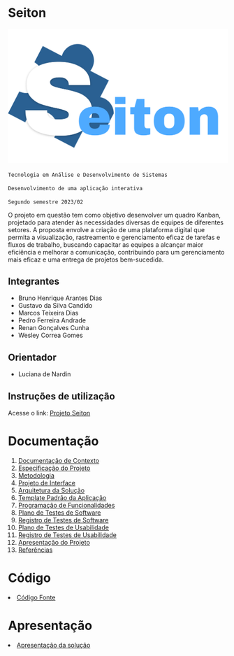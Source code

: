 # Seiton

![Logo](./docs/img/Logo.png)


`Tecnologia em Análise e Desenvolvimento de Sistemas`

`Desenvolvimento de uma aplicação interativa`

`Segundo semestre 2023/02`

O projeto em questão tem como objetivo desenvolver um quadro Kanban, projetado para atender às necessidades diversas de equipes de diferentes setores. A proposta envolve a criação de uma plataforma digital que permita a visualização, rastreamento e gerenciamento eficaz de tarefas e fluxos de trabalho, buscando capacitar as equipes a alcançar maior eficiência e melhorar a comunicação, contribuindo para um gerenciamento mais eficaz e uma entrega de projetos bem-sucedida.

## Integrantes

* Bruno Henrique Arantes Dias
* Gustavo da Silva Candido
* Marcos Teixeira Dias
* Pedro Ferreira Andrade
* Renan Gonçalves Cunha
* Wesley Correa Gomes

## Orientador

* Luciana de Nardin

## Instruções de utilização

Acesse o link: [Projeto Seiton](https://projetoseiton.azurewebsites.net)

# Documentação

<ol>
<li><a href="docs/01-Documentação de Contexto.md"> Documentação de Contexto</a></li>
<li><a href="docs/02-Especificação do Projeto.md"> Especificação do Projeto</a></li>
<li><a href="docs/03-Metodologia.md"> Metodologia</a></li>
<li><a href="docs/04-Projeto de Interface.md"> Projeto de Interface</a></li>
<li><a href="docs/05-Arquitetura da Solução.md"> Arquitetura da Solução</a></li>
<li><a href="docs/06-Template Padrão da Aplicação.md"> Template Padrão da Aplicação</a></li>
<li><a href="docs/07-Programação de Funcionalidades.md"> Programação de Funcionalidades</a></li>
<li><a href="docs/08-Plano de Testes de Software.md"> Plano de Testes de Software</a></li>
<li><a href="docs/09-Registro de Testes de Software.md"> Registro de Testes de Software</a></li>
<li><a href="docs/10-Plano de Testes de Usabilidade.md"> Plano de Testes de Usabilidade</a></li>
<li><a href="docs/11-Registro de Testes de Usabilidade.md"> Registro de Testes de Usabilidade</a></li>
<li><a href="docs/12-Apresentação do Projeto.md"> Apresentação do Projeto</a></li>
<li><a href="docs/13-Referências.md"> Referências</a></li>
</ol>

# Código

<li><a href="src/README.md"> Código Fonte</a></li>

# Apresentação

<li><a href="presentation/README.md"> Apresentação da solução</a></li>
